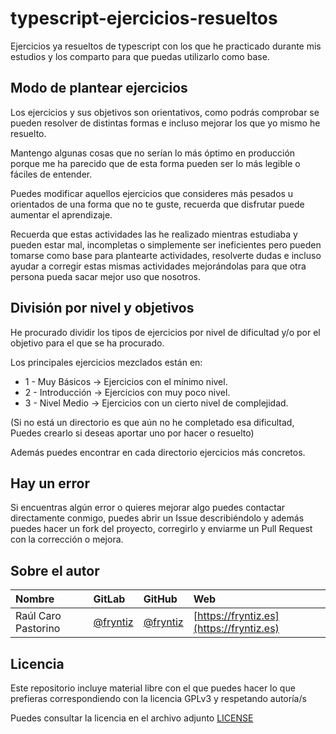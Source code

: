 # typescript-ejercicios-resueltos

Ejercicios ya resueltos de typescript con los que he practicado durante mis estudios y los comparto para que puedas utilizarlo como base.


## Modo de plantear ejercicios

Los ejercicios y sus objetivos son orientativos, como podrás comprobar se pueden resolver de distintas formas e incluso mejorar los que yo mismo he resuelto.

Mantengo algunas cosas que no serían lo más óptimo en producción porque me ha parecido que de esta forma pueden ser lo más legible o fáciles de entender.

Puedes modificar aquellos ejercicios que consideres más pesados u orientados de una forma que no te guste, recuerda que disfrutar puede aumentar el aprendizaje.

Recuerda que estas actividades las he realizado mientras estudiaba y pueden
estar mal, incompletas o simplemente ser ineficientes pero pueden tomarse como
base para plantearte actividades, resolverte dudas e incluso ayudar a corregir
estas mismas actividades mejorándolas para que otra persona pueda sacar mejor
uso que nosotros.

## División por nivel y objetivos

He procurado dividir los tipos de ejercicios por nivel de dificultad y/o por el objetivo para el que se ha procurado.

Los principales ejercicios mezclados están en:

- 1 - Muy Básicos → Ejercicios con el mínimo nivel.
- 2 - Introducción → Ejercicios con muy poco nivel.
- 3 - Nivel Medio → Ejercicios con un cierto nivel de complejidad.

(Si no está un directorio es que aún no he completado esa dificultad, Puedes
crearlo si deseas aportar uno por hacer o resuelto)

Además puedes encontrar en cada directorio ejercicios más concretos.


## Hay un error

Si encuentras algún error o quieres mejorar algo puedes contactar directamente conmigo, puedes abrir un Issue describiéndolo y además puedes hacer un fork del proyecto, corregirlo y enviarme un Pull Request con la corrección o mejora.


## Sobre el autor

Nombre  |  GitLab   |  GitHub  |   Web
:-------|:----------|:---------|:---------
Raúl Caro Pastorino | [@fryntiz](https://github.com/fryntiz) | [@fryntiz](https://github.com/fryntiz) | [https://fryntiz.es](https://fryntiz.es)


## Licencia

Este repositorio incluye material libre con el que puedes hacer lo que prefieras correspondiendo con la licencia GPLv3 y respetando autoría/s

Puedes consultar la licencia en el archivo adjunto [LICENSE](https://gitlab.com/fryntiz/typescript-ejercicios-resueltos/blob/master/LICENSE)
